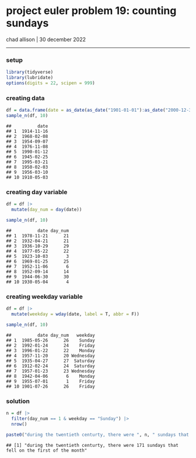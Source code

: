 project euler problem 19: counting sundays
================
chad allison \| 30 december 2022

------------------------------------------------------------------------

### setup

``` r
library(tidyverse)
library(lubridate)
options(digits = 22, scipen = 999)
```

### creating data

``` r
df = data.frame(date = as_date(as_date("1901-01-01"):as_date("2000-12-31")))
sample_n(df, 10)
```

    ##          date
    ## 1  1914-11-16
    ## 2  1968-02-08
    ## 3  1954-09-07
    ## 4  1976-11-08
    ## 5  1990-01-12
    ## 6  1945-02-25
    ## 7  1995-03-21
    ## 8  1950-02-03
    ## 9  1956-03-10
    ## 10 1910-05-03

### creating day variable

``` r
df = df |>
  mutate(day_num = day(date))

sample_n(df, 10)
```

    ##          date day_num
    ## 1  1978-11-21      21
    ## 2  1932-04-21      21
    ## 3  1936-10-29      29
    ## 4  1977-05-22      22
    ## 5  1923-10-03       3
    ## 6  1969-01-25      25
    ## 7  1952-11-06       6
    ## 8  1952-09-14      14
    ## 9  1944-06-30      30
    ## 10 1930-05-04       4

### creating weekday variable

``` r
df = df |>
  mutate(weekday = wday(date, label = T, abbr = F))

sample_n(df, 10)
```

    ##          date day_num   weekday
    ## 1  1985-05-26      26    Sunday
    ## 2  1992-01-24      24    Friday
    ## 3  1996-01-22      22    Monday
    ## 4  1957-11-20      20 Wednesday
    ## 5  1935-04-27      27  Saturday
    ## 6  1912-02-24      24  Saturday
    ## 7  1957-01-23      23 Wednesday
    ## 8  1942-04-06       6    Monday
    ## 9  1955-07-01       1    Friday
    ## 10 1901-07-26      26    Friday

### solution

``` r
n = df |>
  filter(day_num == 1 & weekday == "Sunday") |>
  nrow()

paste0("during the twentieth centurty, there were ", n, " sundays that fell on the first of the month")
```

    ## [1] "during the twentieth centurty, there were 171 sundays that fell on the first of the month"
